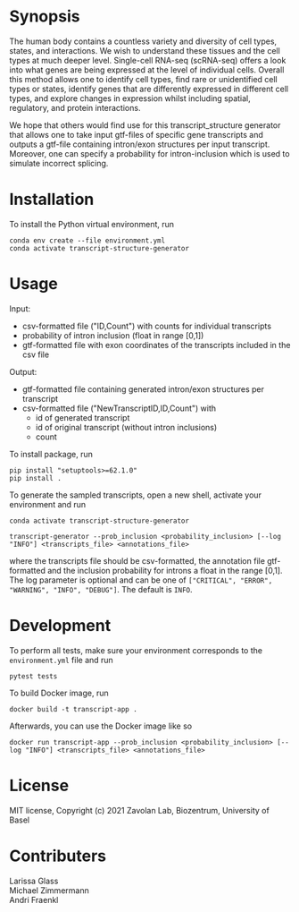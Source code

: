 # Synopsis

The human body contains a countless variety and diversity of cell types, states, and interactions. We wish to understand these tissues and the cell types at much deeper level. Single-cell RNA-seq (scRNA-seq) offers a look into what genes are being expressed at the level of individual cells. Overall this method allows one to identify cell types, find rare or unidentified cell types or states, identify genes that are differently expressed in different cell types, and explore changes in expression whilst including spatial, regulatory, and protein interactions. 

We hope that others would find use for this transcript_structure generator that allows one to take input gtf-files of specific gene transcripts and outputs a gtf-file containing intron/exon structures per input transcript. Moreover, one can specify a probability for intron-inclusion which is used to simulate incorrect splicing. 

# Installation

To install the Python virtual environment, run

```
conda env create --file environment.yml
conda activate transcript-structure-generator
```

# Usage

Input:
- csv-formatted file ("ID,Count") with counts for individual transcripts
- probability of intron inclusion (float in range [0,1])
- gtf-formatted file with exon coordinates of the transcripts included in the csv file

Output:
- gtf-formatted file containing generated intron/exon structures per transcript
- csv-formatted file ("NewTranscriptID,ID,Count") with
	- id of generated transcript
	- id of original transcript (without intron inclusions)
	- count

To install package, run

```
pip install "setuptools>=62.1.0"
pip install .
```

To generate the sampled transcripts, open a new shell, activate your environment and run

```
conda activate transcript-structure-generator

transcript-generator --prob_inclusion <probability_inclusion> [--log "INFO"] <transcripts_file> <annotations_file>
```

where the transcripts file should be csv-formatted, the annotation file gtf-formatted and the inclusion probability for introns a float in the range [0,1]. The log parameter is optional and can be one of `["CRITICAL", "ERROR", "WARNING", "INFO", "DEBUG"]`. The default is `INFO`.


# Development

To perform all tests, make sure your environment corresponds to the `environment.yml` file and run

```
pytest tests
```

To build Docker image, run

```
docker build -t transcript-app .
```

Afterwards, you can use the Docker image like so

```
docker run transcript-app --prob_inclusion <probability_inclusion> [--log "INFO"] <transcripts_file> <annotations_file>
```

# License

MIT license, Copyright (c) 2021 Zavolan Lab, Biozentrum, University of Basel

# Contributers

Larissa Glass  
Michael Zimmermann  
Andri Fraenkl


